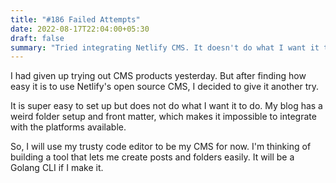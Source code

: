 ```yaml
---
title: "#186 Failed Attempts"
date: 2022-08-17T22:04:00+05:30
draft: false
summary: "Tried integrating Netlify CMS. It doesn't do what I want it to do."
---
```


I had given up trying out CMS products yesterday. But after finding how easy it is to use Netlify's open source CMS, I decided to give it another try.

It is super easy to set up but does not do what I want it to do. My blog has a weird folder setup and front matter, which makes it impossible to integrate with the platforms available.

So, I will use my trusty code editor to be my CMS for now. I'm thinking of building a tool that lets me create posts and folders easily. It will be a Golang CLI if I make it.
